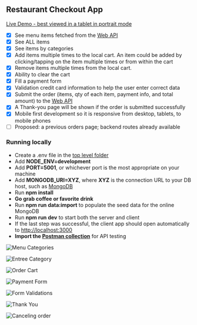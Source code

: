 ## Restaurant Checkout App

[Live Demo - best viewed in a tablet in portrait mode](https://mashginapp.herokuapp.com/)

- [x] See menu items fetched from the [Web API](https://github.com/mister-t/restaurant-checkout/blob/main/backend/models/itemModel.js#L4)
- [x] See ALL items
- [x] See items by categories
- [x] Add items multiple times to the local cart. An item could be added by clicking/tapping on the item multiple times or from within the cart
- [x] Remove items multiple times from the local cart.
- [x] Ability to clear the cart
- [x] Fill a payment form
- [x] Validation credit card information to help the user enter correct data
- [x] Submit the order (items, qty of each item, payment info, and total amount) to the [Web API](https://github.com/mister-t/restaurant-checkout/blob/5e75570bc9749f8053882756a7f560f30cc89c34/backend/models/orderModel.js#L12)
- [x] A Thank-you page will be shown if the order is submitted successfully
- [x] Mobile first development so it is responsive from desktop, tablets, to mobile phones
- [ ] Proposed: a previous orders page; backend routes already available

### Running locally

- Create a .env file in the [top level folder](https://github.com/mister-t/restaurant-checkout)
- Add **NODE_ENV=development**
- Add **PORT=5001**, or whichever port is the most appropriate on your machine
- Add **MONGODB_URI=XYZ**, where **XYZ** is the connection URL to your DB host, such as [MongoDB](https://www.mongodb.com/)
- Run **npm install**
- **Go grab coffee or favorite drink**
- Run **npm run data:import** to populate the seed data for the online MongoDB
- Run **npm run dev** to start both the server and client
- If the last step was successful, the client app should open automatically to [http://localhost:3000](http://localhost:3000)
- **Import the [Postman collection](https://github.com/mister-t/restaurant-checkout/tree/main/Postman)** for API testing

![Menu Categories](https://user-images.githubusercontent.com/1483458/183540607-33b9fd7a-da59-41c8-a742-e4366b2fb4c0.png)

![Entree Category](https://user-images.githubusercontent.com/1483458/183541798-e47438cc-0554-482d-b339-5af891ac96a2.png)

![Order Cart](https://user-images.githubusercontent.com/1483458/183541278-c79d086e-30a5-43b0-9410-4d79d13e68b0.png)

![Payment Form](https://user-images.githubusercontent.com/1483458/183541401-8e25810c-0ed3-40cf-94a0-1468214c5e40.png)

![Form Validations](https://user-images.githubusercontent.com/1483458/183541454-412f2ff4-5e46-4b2a-8603-29b1aa77ac07.png)

![Thank You](https://user-images.githubusercontent.com/1483458/183542036-e0158d3f-8e17-4ff5-8934-7aec5f882569.png)

![Canceling order](https://user-images.githubusercontent.com/1483458/183541360-b9c6c633-ad04-4e6e-9304-176aa5fc3731.png)
